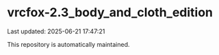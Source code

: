 # vrcfox-2.3_body_and_cloth_edition

Last updated: 2025-06-21 17:47:21

This repository is automatically maintained.

